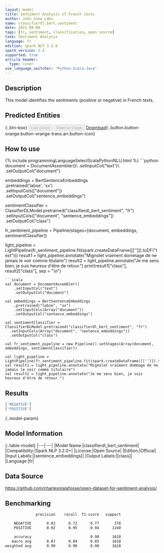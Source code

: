 ```yaml
---
layout: model
title: Sentiment Analysis of French texts
author: John Snow Labs
name: classifierdl_bert_sentiment
date: 2021-09-08
tags: [fr, sentiment, classification, open_source]
task: Sentiment Analysis
language: fr
edition: Spark NLP 3.2.0
spark_version: 2.4
supported: true
article_header:
  type: cover
use_language_switcher: "Python-Scala-Java"
---
```


## Description

This model identifies the sentiments (positive or negative) in French texts.

## Predicted Entities



{:.btn-box}
<button class="button button-orange" disabled>Live Demo</button>
<button class="button button-orange" disabled>Open in Colab</button>
[Download](https://s3.amazonaws.com/auxdata.johnsnowlabs.com/public/models/classifierdl_bert_sentiment_fr_3.2.0_2.4_1631104713514.zip){:.button.button-orange.button-orange-trans.arr.button-icon}

## How to use



<div class="tabs-box" markdown="1">
{% include programmingLanguageSelectScalaPythonNLU.html %}
```python
document = DocumentAssembler()\
    .setInputCol("text")\
    .setOutputCol("document")

embeddings = BertSentenceEmbeddings\
    .pretrained('labse', 'xx') \
    .setInputCols(["document"])\
    .setOutputCol("sentence_embeddings")

sentimentClassifier = ClassifierDLModel.pretrained("classifierdl_bert_sentiment", "fr") \
  .setInputCols(["document", "sentence_embeddings"]) \
  .setOutputCol("class")

fr_sentiment_pipeline = Pipeline(stages=[document, embeddings, sentimentClassifier])

light_pipeline = LightPipeline(fr_sentiment_pipeline.fit(spark.createDataFrame([['']]).toDF("text")))
result1 = light_pipeline.annotate("Mignolet vraiment dommage de ne jamais le voir comme titulaire")
result2 = light_pipeline.annotate("Je me sens bien, je suis heureux d'être de retour.")
print(result1["class"], result2["class"], sep = "\n")
```
```scala
val document = DocumentAssembler()
    .setInputCol("text")
    .setOutputCol("document")

val embeddings = BertSentenceEmbeddings
    .pretrained("labse", "xx") 
    .setInputCols(Array("document"))
    .setOutputCol("sentence_embeddings")

val sentimentClassifier = ClassifierDLModel.pretrained("classifierdl_bert_sentiment", "fr") 
  .setInputCols(Array("document", "sentence_embeddings")) 
  .setOutputCol("class")

val fr_sentiment_pipeline = new Pipeline().setStages(Array(document, embeddings, sentimentClassifier))

val light_pipeline = LightPipeline(fr_sentiment_pipeline.fit(spark.createDataFrame([['']]).toDF("text")))
val result1 = light_pipeline.annotate("Mignolet vraiment dommage de ne jamais le voir comme titulaire")
val result2 = light_pipeline.annotate("Je me sens bien, je suis heureux d'être de retour.")
```
</div>

## Results

```bash
['NEGATIVE']
['POSITIVE']
```

{:.model-param}
## Model Information

{:.table-model}
|---|---|
|Model Name:|classifierdl_bert_sentiment|
|Compatibility:|Spark NLP 3.2.0+|
|License:|Open Source|
|Edition:|Official|
|Input Labels:|[sentence_embeddings]|
|Output Labels:|[class]|
|Language:|fr|

## Data Source

https://github.com/charlesmalafosse/open-dataset-for-sentiment-analysis/

## Benchmarking

```bash
              precision    recall  f1-score   support

    NEGATIVE       0.82      0.72      0.77       378
    POSITIVE       0.92      0.95      0.94      1240

    accuracy                           0.90      1618
   macro avg       0.87      0.84      0.85      1618
weighted avg       0.90      0.90      0.90      1618
```